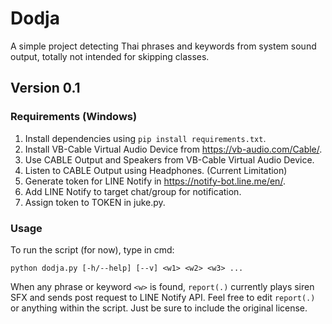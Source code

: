 # Dodja
A simple project detecting Thai phrases and keywords from system sound output, totally not intended for skipping classes.

## Version 0.1
### Requirements (Windows)
1. Install dependencies using `pip install requirements.txt`.
2. Install VB-Cable Virtual Audio Device from https://vb-audio.com/Cable/.
3. Use CABLE Output and Speakers from VB-Cable Virtual Audio Device.
4. Listen to CABLE Output using Headphones. (Current Limitation)
5. Generate token for LINE Notify in https://notify-bot.line.me/en/.
6. Add LINE Notify to target chat/group for notification.
7. Assign token to TOKEN in juke.py.

### Usage
To run the script (for now), type in cmd:
```
python dodja.py [-h/--help] [--v] <w1> <w2> <w3> ...
```
When any phrase or keyword `<w>` is found, `report(.)` currently plays siren SFX and sends post request to LINE Notify API. Feel free to edit `report(.)` or anything within the script. Just be sure to include the original license.

